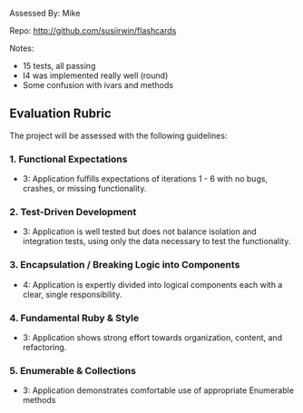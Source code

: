 Assessed By: Mike

Repo: http://github.com/susiirwin/flashcards

Notes:

* 15 tests, all passing
* I4 was implemented really well (round)
* Some confusion with ivars and methods


## Evaluation Rubric

The project will be assessed with the following guidelines:

### 1. Functional Expectations


* 3: Application fulfills expectations of iterations 1 - 6 with no bugs, crashes, or missing functionality.

### 2. Test-Driven Development


* 3: Application is well tested but does not balance isolation and integration tests, using only the data necessary to test the functionality.

### 3. Encapsulation / Breaking Logic into Components

* 4: Application is expertly divided into logical components each with a clear, single responsibility.

### 4. Fundamental Ruby & Style


* 3:  Application shows strong effort towards organization, content, and refactoring.

### 5. Enumerable & Collections


* 3: Application demonstrates comfortable use of appropriate Enumerable methods
